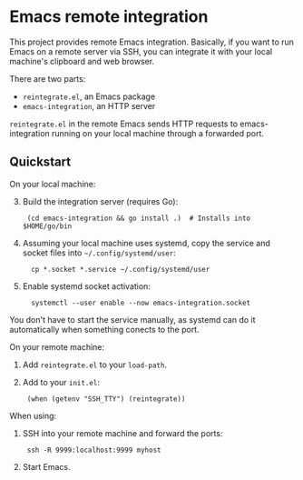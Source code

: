 # Emacs remote integration

This project provides remote Emacs integration.  Basically, if you
want to run Emacs on a remote server via SSH, you can integrate it
with your local machine's clipboard and web browser.

There are two parts:

* `reintegrate.el`, an Emacs package
* `emacs-integration`, an HTTP server

`reintegrate.el` in the remote Emacs sends HTTP requests to
emacs-integration running on your local machine through a forwarded
port.

## Quickstart

On your local machine:

3. Build the integration server (requires Go):

        (cd emacs-integration && go install .)  # Installs into $HOME/go/bin

4. Assuming your local machine uses systemd, copy the service and
   socket files into `~/.config/systemd/user`:

         cp *.socket *.service ~/.config/systemd/user

3. Enable systemd socket activation:

         systemctl --user enable --now emacs-integration.socket

You don't have to start the service manually, as systemd can do it
automatically when something conects to the port.

On your remote machine:

1. Add `reintegrate.el` to your `load-path`.
2. Add to your `init.el`:

        (when (getenv "SSH_TTY") (reintegrate))

When using:

1. SSH into your remote machine and forward the ports:

        ssh -R 9999:localhost:9999 myhost

2. Start Emacs.
